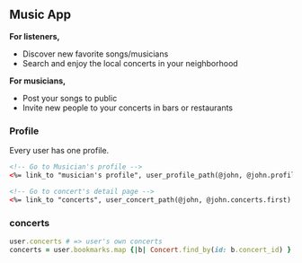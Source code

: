 ## Music App

**For listeners,**

* Discover new favorite songs/musicians
* Search and enjoy the local concerts in your neighborhood

**For musicians,**

* Post your songs to public
* Invite new people to your concerts in bars or restaurants


### Profile
Every user has one profile.
```html
<!-- Go to Musician's profile -->
<%= link_to "musician's profile", user_profile_path(@john, @john.profiles.first) %>

<!-- Go to concert's detail page -->
<%= link_to "concerts", user_concert_path(@john, @john.concerts.first) %>
```

### concerts
```ruby
user.concerts # => user's own concerts
concerts = user.bookmarks.map {|b| Concert.find_by(id: b.concert_id) } # => user's liked concerts
```